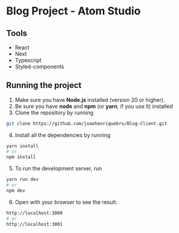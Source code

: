 # Blog Project - Atom Studio 

## Tools
- React
- Next
- Typescript
- Styled-components

## Running the project

1. Make sure you have **Node.js** installed (version 20 or higher).
2. Be sure you have **node** and **npm** (or **yarn**, if you use it) installed
3. Clone the repository by running
```bash
git clone https://github.com/joaohenriquebrs/Blog-Client.git
```
4. Install all the dependencies by running
```bash
yarn install
# or
npm install
```
5. To run the development server, run
```bash
yarn run dev
# or
npm dev
```
6. Open  with your browser to see the result.
```bash
http://localhost:3000
# or
http://localhost:3001
```

